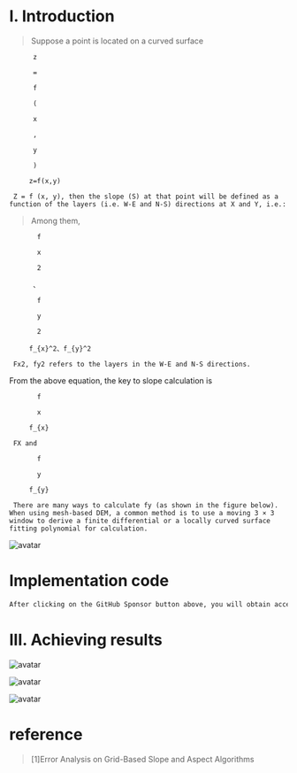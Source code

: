 #  I. Introduction 

>  Suppose a point is located on a curved surface 

          z 

          = 

          f 

          ( 

          x 

          , 

          y 

          ) 

         z=f(x,y) 

     Z = f (x, y), then the slope (S) at that point will be defined as a function of the layers (i.e. W-E and N-S) directions at X and Y, i.e.: 

>  Among them, 

           f 

           x 

           2 

          、 

           f 

           y 

           2 

         f_{x}^2、f_{y}^2 

     Fx2, fy2 refers to the layers in the W-E and N-S directions. 

From the above equation, the key to slope calculation is 

           f 

           x 

         f_{x} 

     FX and 

           f 

           y 

         f_{y} 

     There are many ways to calculate fy (as shown in the figure below). When using mesh-based DEM, a common method is to use a moving 3 × 3 window to derive a finite differential or a locally curved surface fitting polynomial for calculation. 

![avatar]( ef618eb9f54e4b8c89366d51094b84b0.png) 

#  Implementation code 

 ```python  
After clicking on the GitHub Sponsor button above, you will obtain access permissions to my private code repository ( https://github.com/slowlon/my_code_bar ) to view this blog code. By searching the code number of this blog, you can find the code you need, code number is: 2024020309574066544
 ```  
#  III. Achieving results 

![avatar]( 16cc2b204594418fbc50c50b68a7e8e9.png) 

 ![avatar]( 92fcda95948b48c9b7072887e4de5202.png) 

 ![avatar]( fbdb07479fe74e0a94e7e57d1bfbcfb9.png) 

#  reference 

>  [1]Error Analysis on Grid-Based Slope and Aspect Algorithms 

